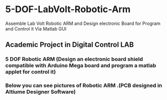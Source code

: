 # 5-DOF-LabVolt-Robotic-Arm
Assemble Lab Volt Robotic ARM and Design electronic Board for Program and Control it Via Matlab GUI
## Academic Project in Digital Control LAB
### 5 DOF Robotic ARM (Design an electronic board shield compatible with Arduino Mega board and program a matlab applet for control it)
### Below you can see pictures of Robotic ARM .(PCB designed in Altiume Designer Software)
